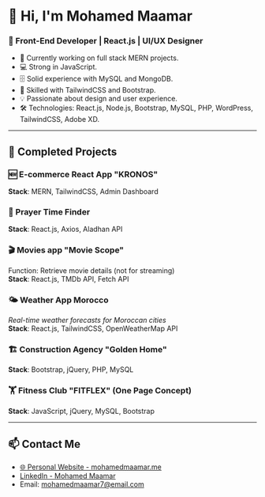 # 👋 Hi, I'm Mohamed Maamar

### 🎯 Front-End Developer | React.js | UI/UX Designer

- 🔭 Currently working on full stack MERN projects.
- 💻 Strong in JavaScript.
- 🗄️ Solid experience with MySQL and MongoDB.
- 🎨 Skilled with TailwindCSS and Bootstrap.
- 💡 Passionate about design and user experience.
- 🛠️ Technologies: React.js, Node.js, Bootstrap, MySQL, PHP, WordPress, TailwindCSS, Adobe XD.

---

## 🚀 Completed Projects

### 🆕 E-commerce React App "KRONOS"
**Stack**: MERN, TailwindCSS, Admin Dashboard

### 🕌 Prayer Time Finder
**Stack**: React.js, Axios, Aladhan API

### 🎬 Movies app "Movie Scope"  
Function: Retrieve movie details (not for streaming)  
**Stack**: React.js, TMDb API, Fetch API

### 🌤 Weather App Morocco 
*Real-time weather forecasts for Moroccan cities*  
**Stack**: React.js, TailwindCSS, OpenWeatherMap API 

### 🏗 Construction Agency "Golden Home"  
**Stack**: Bootstrap, jQuery, PHP, MySQL

### 🏋️ Fitness Club "FITFLEX" (One Page Concept)  
**Stack**: JavaScript, jQuery, MySQL, Bootstrap

---

## 📫 Contact Me

- [🌐 Personal Website - mohamedmaamar.me](https://mohamedmaamar.me/)
- [LinkedIn - Mohamed Maamar](https://www.linkedin.com/in/maamar-mohamed/)
- Email: mohamedmaamar7@email.com
